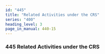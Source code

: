 ```yaml
---
id: "445"
title: "Related Activities under the CRS"
series: "400"
heading_level: 3
page_in_manual: 440-15
---
```


### 445 Related Activities under the CRS